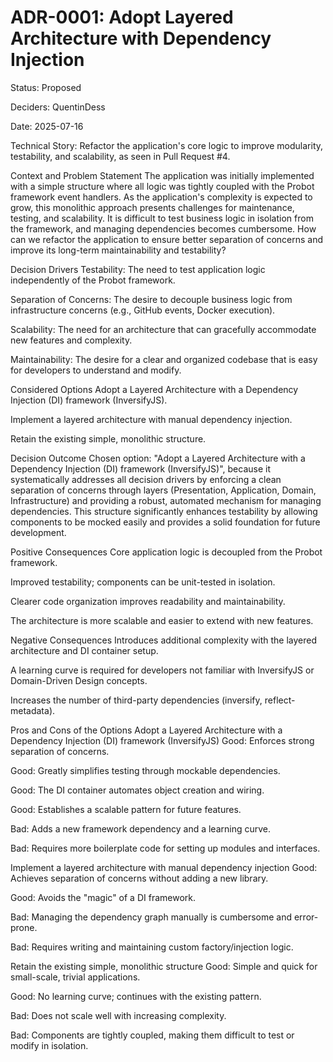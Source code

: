 # ADR-0001: Adopt Layered Architecture with Dependency Injection

Status: Proposed

Deciders: QuentinDess

Date: 2025-07-16

Technical Story: Refactor the application's core logic to improve modularity, testability, and scalability, as seen in Pull Request #4.

Context and Problem Statement
The application was initially implemented with a simple structure where all logic was tightly coupled with the Probot framework event handlers. As the application's complexity is expected to grow, this monolithic approach presents challenges for maintenance, testing, and scalability. It is difficult to test business logic in isolation from the framework, and managing dependencies becomes cumbersome. How can we refactor the application to ensure better separation of concerns and improve its long-term maintainability and testability?

Decision Drivers
Testability: The need to test application logic independently of the Probot framework.

Separation of Concerns: The desire to decouple business logic from infrastructure concerns (e.g., GitHub events, Docker execution).

Scalability: The need for an architecture that can gracefully accommodate new features and complexity.

Maintainability: The desire for a clear and organized codebase that is easy for developers to understand and modify.

Considered Options
Adopt a Layered Architecture with a Dependency Injection (DI) framework (InversifyJS).

Implement a layered architecture with manual dependency injection.

Retain the existing simple, monolithic structure.

Decision Outcome
Chosen option: "Adopt a Layered Architecture with a Dependency Injection (DI) framework (InversifyJS)", because it systematically addresses all decision drivers by enforcing a clean separation of concerns through layers (Presentation, Application, Domain, Infrastructure) and providing a robust, automated mechanism for managing dependencies. This structure significantly enhances testability by allowing components to be mocked easily and provides a solid foundation for future development.

Positive Consequences
Core application logic is decoupled from the Probot framework.

Improved testability; components can be unit-tested in isolation.

Clearer code organization improves readability and maintainability.

The architecture is more scalable and easier to extend with new features.

Negative Consequences
Introduces additional complexity with the layered architecture and DI container setup.

A learning curve is required for developers not familiar with InversifyJS or Domain-Driven Design concepts.

Increases the number of third-party dependencies (inversify, reflect-metadata).

Pros and Cons of the Options
Adopt a Layered Architecture with a Dependency Injection (DI) framework (InversifyJS)
Good: Enforces strong separation of concerns.

Good: Greatly simplifies testing through mockable dependencies.

Good: The DI container automates object creation and wiring.

Good: Establishes a scalable pattern for future features.

Bad: Adds a new framework dependency and a learning curve.

Bad: Requires more boilerplate code for setting up modules and interfaces.

Implement a layered architecture with manual dependency injection
Good: Achieves separation of concerns without adding a new library.

Good: Avoids the "magic" of a DI framework.

Bad: Managing the dependency graph manually is cumbersome and error-prone.

Bad: Requires writing and maintaining custom factory/injection logic.

Retain the existing simple, monolithic structure
Good: Simple and quick for small-scale, trivial applications.

Good: No learning curve; continues with the existing pattern.

Bad: Does not scale well with increasing complexity.

Bad: Components are tightly coupled, making them difficult to test or modify in isolation.
